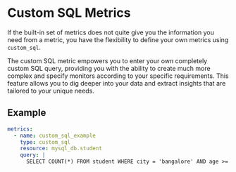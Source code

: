 # **Custom SQL Metrics**

If the built-in set of metrics does not quite give you the information you need from a metric, you have the flexibility to define your own metrics using `custom_sql`.

The custom SQL metric empowers you to enter your own completely custom SQL query, providing you with the ability to create much more complex and specify monitors according to your specific requirements. This feature allows you to dig deeper into your data and extract insights that are tailored to your unique needs.

## Example

```yaml
metrics:
  - name: custom_sql_example
    type: custom_sql
    resource: mysql_db.student
    query: |
      SELECT COUNT(*) FROM student WHERE city = 'bangalore' AND age >= 30
```